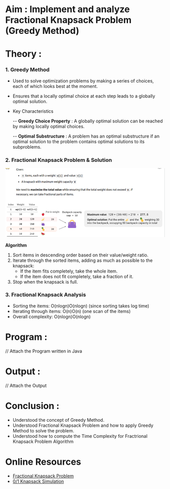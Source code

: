 # Aim : Implement and analyze Fractional Knapsack Problem (Greedy Method)
  
# Theory : 

### 1. Greedy Method
* Used to solve optimization problems by making a series of choices, each of which looks best at the moment.
* Ensures that a locally optimal choice at each step leads to a globally optimal solution.
* Key Characteristics
  
  -- **Greedy Choice Property** : A globally optimal solution can be reached by making locally optimal choices.
  
  -- **Optimal Substructure** : A problem has an optimal substructure if an optimal solution to the problem contains optimal solutions to its subproblems.

### 2. Fractional Knapsack Problem & Solution
![Problem](https://github.com/LifnaJos/Design-Analysis-of-Algorithm-Lab/blob/main/Experiments/f1.png)

**Algorithm**
1. Sort items in descending order based on their value/weight ratio.
2. Iterate through the sorted items, adding as much as possible to the knapsack:
   * If the item fits completely, take the whole item.
   * If the item does not fit completely, take a fraction of it.
5. Stop when the knapsack is full.

### 3. Fractional Knapsack Analysis
* Sorting the items: O(nlog⁡n)O(nlogn) (since sorting takes log time)
* Iterating through items: O(n)O(n) (one scan of the items)
* Overall complexity: O(nlog⁡n)O(nlogn)

# Program : 
// Attach the Program written in Java
  
# Output :
// Attach the Output

# Conclusion : 
* Understood the concept of Greedy Method.
* Understood Fractional Knapsack Problem and how to apply Greedy Method to solve the problem.
* Understood how to compute the Time Complexity for Fractrional Knapsack Problem Algorithm
  
# Online Resources
* [Fractional Knapsack Problem](https://www.hello-algo.com/en/chapter_greedy/fractional_knapsack_problem/)
* [0/1 Knapsack Simulation](https://augustineaykara.github.io/Knapsack-Calculator/)
